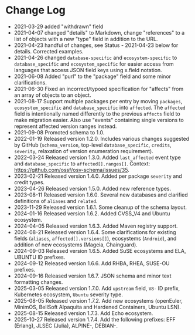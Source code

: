# Change Log

- 2021-03-29 added "withdrawn" field
- 2021-04-07 changed "details" to Markdown, change "references" to a list of
  objects with a new "type" field in addition to the URL.
- 2021-04-23 handful of changes, see Status - 2021-04-23 below for details. Corrected examples.
- 2021-04-26 changed `database-specific` and `ecosystem-specific` to
  `database_specific` and `ecosystem_specific` for easier access from languages
  that access JSON field keys using x.field notation.
- 2021-06-08 Added "purl" to the "package" field and some minor clarifications.
- 2021-06-30 Fixed an incorrect/typoed specification for "affects" from an array
  of objects to an object.
- 2021-08-17 Support multiple packages per entry by moving `packages`,
  `ecosystem_specific` and `database_specific` into `affected`. The `affected`
  field is intentionally named differently to the previous `affects` field to
  make migration easier. Also use "events" containing single versions to
  represent affected version ranges instead.
- 2021-09-08 Promoted schema to 1.0.
- 2022-01-19 Released version 1.2.0. Includes various changes suggested by
  GitHub (`schema_version`, top-level `database_specific`, `credits`,
  `severity`, relaxation of version enumeration requirement).
- 2022-03-24 Released version 1.3.0. Added `last_affected` event type and
  `database_specific` to `affected[].ranges[]`.
  Context: https://github.com/ossf/osv-schema/issues/35.
- 2023-02-21 Released version 1.4.0. Added per package `severity` and
  credit types.
- 2023-04-26 Released version 1.5.0. Added new reference types.
- 2023-08-11 Released version 1.6.0. Several new databases and clarified
  definitions of `aliases` and `related`.
- 2023-11-29 Released version 1.6.1. Some cleanup of the schema layout.
- 2024-01-16 Released version 1.6.2. Added CVSS_V4 and Ubuntu ecosystem.
- 2024-04-05 Released version 1.6.3. Added Maven registry support.
- 2024-08-21 Released version 1.6.4. Some clarifications for existing fields
  (`aliases`, `affected[].versions[]`), ecosystems (`Android`), and addition of
  new ecosystems (Mageia, Chainguard).
- 2024-09-03 Released version 1.6.5. Added SuSE ecosystems and ELA, UBUNTU ID
  prefixes.
- 2024-09-12 Released version 1.6.6. Add RHBA, RHEA, SUSE-OU prefixes.
- 2024-09-16 Released version 1.6.7. JSON schema and minor text formatting changes.
- 2025-03-05 Released version 1.7.0. Add `upstream` field, `V8-` ID prefix,
  Kubernetes ecosystem, `Ubuntu` severity type.
- 2025-08-05 Released version 1.7.2. Add new ecosystems (openEuler, MinimOS, BellSoft Alpaquita and Hardened Containers, Ubuntu LSN).
- 2025-08-15 Released version 1.7.3. Add Echo ecosystem.
- 2025-10-27 Released version 1.7.4. Add the following prefixes: EFF (Erlang), JLSEC (Julia), ALPINE-, DEBIAN-.
